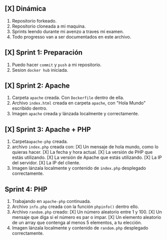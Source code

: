 ## [X] Dinámica
1. Repositorio forkeado.
2. Repositorio cloneada a mi maquina.
3. Sprints leendo durante mi avenzo a traves mi examen.
4. Todo progresso van a ser documentados en este archivo.

## [X] Sprint 1: Preparación

1. Puedo hacer `commit` y `push` a mi repositorio.
2. Sesion `docker hub` iniciada.

## [X] Sprint 2: Apache

1. Carpeta `apache` creada. Con `Dockerfile` dentro de ella.
2. Archivo `index.html` creada en carpeta `apache`, con "Hola Mundo" escribido dentro.
3. Imagen `apache` creada y lánzada localmente y correctamente.

## [X] Sprint 3: Apache + PHP

1. Carpeta`apache-php` creada.
2. archivo `index.php` creada con:
    [X] Un mensaje de hola mundo, como lo quieras hacer.
    [X] La fecha y hora actual.
    [X] La versión de PHP que estás utilizando.
    [X] La versión de Apache que estás utilizando.
    [X] La IP del servidor.
    [X] La IP del cliente.
3. Imagen lánzala localmente y contenido de `index.php` desplegado correctamente.

## Sprint 4: PHP

1. Trabajando en `apache-php` continuada.
2. Archivo `info.php` creada con la función `phpinfo()` dentro ello.
3. Archivo `random.php` creado:
    [X] Un número aleatorio entre 1 y 100.
    [X] Un mensaje que diga si el número es par o impar.
    [X] Un elemento aleatorio de un array que contenga al menos 5 elementos, a tu elección.
4. Imagen lánzala localmente y contenido de `random.php` desplegado correctamente.